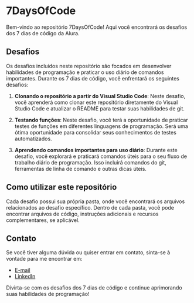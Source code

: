 # 7DaysOfCode

Bem-vindo ao repositório 7DaysOfCode! Aqui você encontrará os desafios dos 7 dias de código da Alura.

## Desafios

Os desafios incluídos neste repositório são focados em desenvolver habilidades de programação e praticar o uso diário de comandos importantes. Durante os 7 dias de código, você enfrentará os seguintes desafios:

1. **Clonando o repositório a partir do Visual Studio Code**: Neste desafio, você aprenderá como clonar este repositório diretamente do Visual Studio Code e atualizar o README para testar suas habilidades de git.

2. **Testando funções**: Neste desafio, você terá a oportunidade de praticar testes de funções em diferentes linguagens de programação. Será uma ótima oportunidade para consolidar seus conhecimentos de testes automatizados.

3. **Aprendendo comandos importantes para uso diário**: Durante este desafio, você explorará e praticará comandos úteis para o seu fluxo de trabalho diário de programação. Isso incluirá comandos do git, ferramentas de linha de comando e outras dicas úteis.

## Como utilizar este repositório

Cada desafio possui sua própria pasta, onde você encontrará os arquivos relacionados ao desafio específico. Dentro de cada pasta, você pode encontrar arquivos de código, instruções adicionais e recursos complementares, se aplicável.

## Contato

Se você tiver alguma dúvida ou quiser entrar em contato, sinta-se à vontade para me encontrar em:

- [E-mail](diogoodev@gmail.com)
- [LinkedIn](https://www.linkedin.com/in/diogomouraa)

Divirta-se com os desafios dos 7 dias de código e continue aprimorando suas habilidades de programação!

